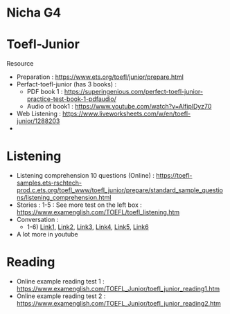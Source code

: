# Nicha G4

# Toefl-Junior
Resource
- Preparation : https://www.ets.org/toefl/junior/prepare.html
- Perfact-toefl-junior (has 3 books) :
    - PDF book 1 : https://superingenious.com/perfect-toefl-junior-practice-test-book-1-pdfaudio/
    - Audio of book1 : https://www.youtube.com/watch?v=AlfiplDyz70
- Web Listening : https://www.liveworksheets.com/w/en/toefl-junior/1288203
- 

# Listening
- Listening comprehension 10 questions (Online) : https://toefl-samples.ets-rschtech-prod.c.ets.org/toefl_www/toefl_junior/prepare/standard_sample_questions/listening_comprehension.html
- Stories : 1-5 : See more test on the left box : https://www.examenglish.com/TOEFL/toefl_listening.htm
- Conversation :
    - 1-6) <a href="https://www.examenglish.com/TOEFL/TOEFL_listening_conversation1.htm">Link1</a>, <a href="https://www.examenglish.com/TOEFL/TOEFL_listening_conversation2.htm">Link2</a>, <a href="https://www.examenglish.com/TOEFL/TOEFL_listening_conversation3.htm">Link3</a>, <a href="https://www.examenglish.com/TOEFL/TOEFL_listening_conversation4.htm">Link4</a>, <a href="https://www.examenglish.com/TOEFL/TOEFL_listening_conversation5.htm">Link5</a>,  <a href="https://www.examenglish.com/TOEFL/TOEFL_listening_conversation6.htm">Link6</a>
- A lot more in youtube

# Reading
- Online example reading test 1 : https://www.examenglish.com/TOEFL_Junior/toefl_junior_reading1.htm
- Online example reading test 2 : https://www.examenglish.com/TOEFL_Junior/toefl_junior_reading2.htm
